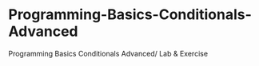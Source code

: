 # Programming-Basics-Conditionals-Advanced
Programming Basics Conditionals Advanced/ Lab &amp; Exercise
